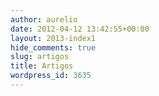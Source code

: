 ```yaml
---
author: aurelio
date: 2012-04-12 13:42:55+00:00
layout: 2013-index1
hide_comments: true
slug: artigos
title: Artigos
wordpress_id: 3635
---
```

